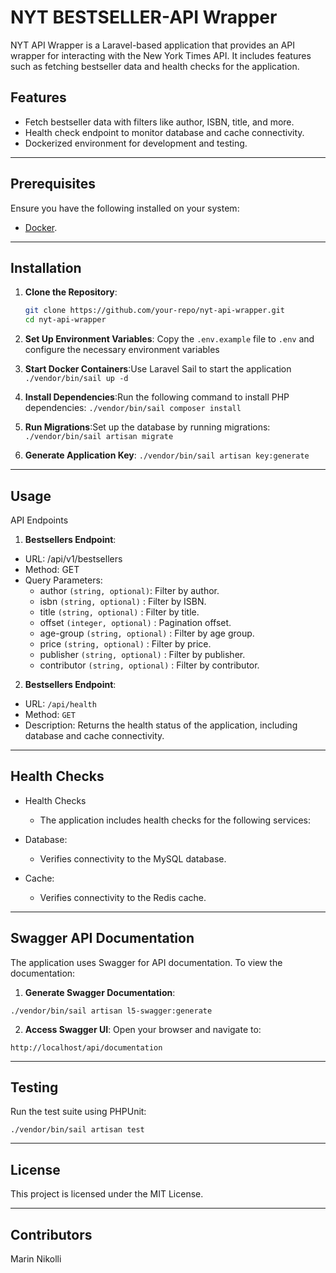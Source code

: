 # NYT BESTSELLER-API Wrapper
NYT API Wrapper is a Laravel-based application that provides an API wrapper for interacting with the New York Times API. It includes features such as fetching bestseller data and health checks for the application.

## Features

- Fetch bestseller data with filters like author, ISBN, title, and more.
- Health check endpoint to monitor database and cache connectivity.
- Dockerized environment for development and testing.
-----
## Prerequisites

Ensure you have the following installed on your system:
- [Docker](https://www.docker.com/).

-----

## Installation

1. **Clone the Repository**:
   ```bash
   git clone https://github.com/your-repo/nyt-api-wrapper.git
   cd nyt-api-wrapper

2. **Set Up Environment Variables**: Copy the `.env.example` file to `.env` and configure the necessary environment variables

3. **Start Docker Containers**:Use Laravel Sail to start the application ` ./vendor/bin/sail up -d `

4. **Install Dependencies**:Run the following command to install PHP dependencies: ` ./vendor/bin/sail composer install `

5. **Run Migrations**:Set up the database by running migrations: ` ./vendor/bin/sail artisan migrate `

6. **Generate Application Key**: ` ./vendor/bin/sail artisan key:generate `

-----

## Usage
API Endpoints

1. **Bestsellers Endpoint**:
- URL: /api/v1/bestsellers
- Method: GET
- Query Parameters:
    - author ` (string, optional) `: Filter by author.
    - isbn ` (string, optional) ` : Filter by ISBN.
    - title ` (string, optional) ` : Filter by title.
    - offset ` (integer, optional) ` : Pagination offset.
    - age-group ` (string, optional) ` : Filter by age group.
    - price ` (string, optional) ` : Filter by price.
    - publisher ` (string, optional) ` : Filter by publisher.
    - contributor ` (string, optional) ` : Filter by contributor.

2. **Bestsellers Endpoint**:
- URL: ` /api/health `
- Method: ` GET `
- Description: Returns the health status of the application, including database and cache connectivity.

-----

## Health Checks
- Health Checks
    - The application includes health checks for the following services:

- Database:
    - Verifies connectivity to the MySQL database.

- Cache:
    - Verifies connectivity to the Redis cache.

-----

## Swagger API Documentation
The application uses Swagger for API documentation. To view the documentation:

1. **Generate Swagger Documentation**:

` ./vendor/bin/sail artisan l5-swagger:generate `

2. **Access Swagger UI**: Open your browser and navigate to: 

` http://localhost/api/documentation `

-----

## Testing
Run the test suite using PHPUnit:

` ./vendor/bin/sail artisan test `

-----

## License
This project is licensed under the MIT License.

-----

## Contributors
Marin Nikolli
